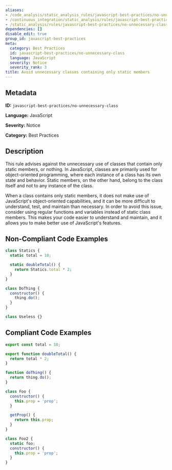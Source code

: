```yaml
---
aliases:
- /code_analysis/static_analysis_rules/javascript-best-practices/no-unnecessary-class
- /continuous_integration/static_analysis/rules/javascript-best-practices/no-unnecessary-class
- /static_analysis/rules/javascript-best-practices/no-unnecessary-class
dependencies: []
disable_edit: true
group_id: javascript-best-practices
meta:
  category: Best Practices
  id: javascript-best-practices/no-unnecessary-class
  language: JavaScript
  severity: Notice
  severity_rank: 3
title: Avoid unnecessary classes containing only static members
---
```

<!--  SOURCED FROM https://github.com/DataDog/datadog-static-analyzer-rule-docs -->


## Metadata
**ID:** `javascript-best-practices/no-unnecessary-class`

**Language:** JavaScript

**Severity:** Notice

**Category:** Best Practices

## Description
This rule advises against the unnecessary use of classes that contain only static members, or nothing. In JavaScript, classes are primarily used for object-oriented programming, where each instance of a class has its own state and behavior. Static members, on the other hand, belong to the class itself and not to any instance of the class. 

When a class contains only static members, it does not make use of JavaScript's object-oriented capabilities, and it can be more difficult to understand, test, and maintain than necessary. In order to avoid this issue, consider using regular functions and variables instead of static class members. This makes your code easier to understand and maintain, and it allows you to make better use of JavaScript's features.

## Non-Compliant Code Examples
```javascript
class Statics {
  static total = 10;

  static doubleTotal() {
    return Statics.total * 2;
  }
}

class DoThing {
  constructor() {
    thing.do();
  }
}

class Useless {}
```

## Compliant Code Examples
```javascript
export const total = 10;

export function doubleTotal() {
  return total * 2;
}

function doThing() {
  return thing.do();
}

class Foo {
  constructor() {
    this.prop = 'prop';
  }

  getProp() {
    return this.prop;
  }
}

class Foo2 {
  static foo;
  constructor() {
    this.prop = 'prop';
  }
}
```
